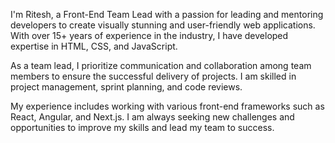 I'm Ritesh, a Front-End Team Lead with a passion for leading and mentoring developers to create visually stunning and user-friendly web applications. With over 15+ years of experience in the industry, I have developed expertise in HTML, CSS, and JavaScript.

As a team lead, I prioritize communication and collaboration among team members to ensure the successful delivery of projects. I am skilled in project management, sprint planning, and code reviews.

My experience includes working with various front-end frameworks such as React, Angular, and Next.js. I am always seeking new challenges and opportunities to improve my skills and lead my team to success.

<!---
ritsrivastava01/ritsrivastava01 is a ✨ special ✨ repository because its `README.md` (this file) appears on your GitHub profile.
You can click the Preview link to take a look at your changes.
--->
